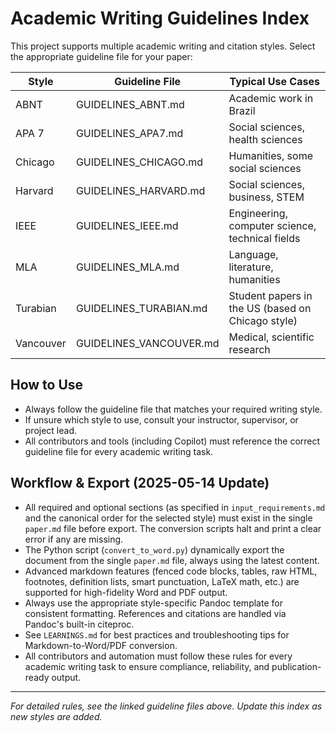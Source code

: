 # Academic Writing Guidelines Index

This project supports multiple academic writing and citation styles. Select the appropriate guideline file for your paper:

| Style      | Guideline File              | Typical Use Cases                                      |
|------------|----------------------------|--------------------------------------------------------|
| ABNT       | GUIDELINES_ABNT.md         | Academic work in Brazil                                |
| APA 7      | GUIDELINES_APA7.md         | Social sciences, health sciences                       |
| Chicago    | GUIDELINES_CHICAGO.md      | Humanities, some social sciences                       |
| Harvard    | GUIDELINES_HARVARD.md      | Social sciences, business, STEM                        |
| IEEE       | GUIDELINES_IEEE.md         | Engineering, computer science, technical fields        |
| MLA        | GUIDELINES_MLA.md          | Language, literature, humanities                       |
| Turabian   | GUIDELINES_TURABIAN.md     | Student papers in the US (based on Chicago style)      |
| Vancouver  | GUIDELINES_VANCOUVER.md    | Medical, scientific research                           |

## How to Use
- Always follow the guideline file that matches your required writing style.
- If unsure which style to use, consult your instructor, supervisor, or project lead.
- All contributors and tools (including Copilot) must reference the correct guideline file for every academic writing task.

## Workflow & Export (2025-05-14 Update)

- All required and optional sections (as specified in `input_requirements.md` and the canonical order for the selected style) must exist in the single `paper.md` file before export. The conversion scripts halt and print a clear error if any are missing.
- The Python script (`convert_to_word.py`) dynamically export the document from the single `paper.md` file, always using the latest content.
- Advanced markdown features (fenced code blocks, tables, raw HTML, footnotes, definition lists, smart punctuation, LaTeX math, etc.) are supported for high-fidelity Word and PDF output.
- Always use the appropriate style-specific Pandoc template for consistent formatting. References and citations are handled via Pandoc's built-in citeproc.
- See `LEARNINGS.md` for best practices and troubleshooting tips for Markdown-to-Word/PDF conversion.
- All contributors and automation must follow these rules for every academic writing task to ensure compliance, reliability, and publication-ready output.

---

*For detailed rules, see the linked guideline files above. Update this index as new styles are added.*

